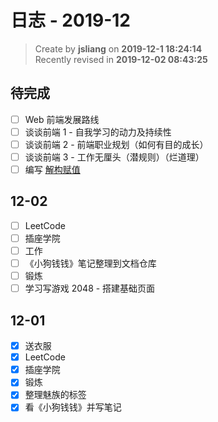 日志 - 2019-12
===

> Create by **jsliang** on **2019-12-1 18:24:14**  
> Recently revised in **2019-12-02 08:43:25**

## 待完成

* [ ] Web 前端发展路线
* [ ] 谈谈前端 1 - 自我学习的动力及持续性
* [ ] 谈谈前端 2 - 前端职业规划（如何有目的成长）
* [ ] 谈谈前端 3 - 工作无厘头（潜规则）（烂道理）
* [ ] 编写 [解构赋值](https://developer.mozilla.org/zh-CN/docs/Web/JavaScript/Reference/Operators/Destructuring_assignment)

## 12-02

* [ ] LeetCode
* [ ] 插座学院
* [ ] 工作
* [ ] 《小狗钱钱》笔记整理到文档仓库
* [ ] 锻炼
* [ ] 学习写游戏 2048 - 搭建基础页面

## 12-01

* [x] 送衣服
* [x] LeetCode
* [x] 插座学院
* [x] 锻炼
* [x] 整理魅族的标签
* [x] 看《小狗钱钱》并写笔记
